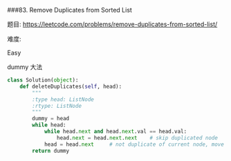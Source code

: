 ###83. Remove Duplicates from Sorted List

题目:
<https://leetcode.com/problems/remove-duplicates-from-sorted-list/>


难度:

Easy


dummy 大法

```python
class Solution(object):
    def deleteDuplicates(self, head):
        """
        :type head: ListNode
        :rtype: ListNode
        """
        dummy = head
        while head:
            while head.next and head.next.val == head.val:
                head.next = head.next.next    # skip duplicated node
            head = head.next     # not duplicate of current node, move to next node
        return dummy
                
```
